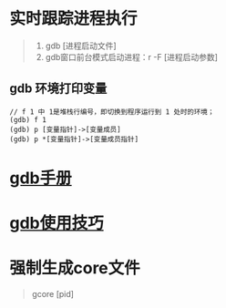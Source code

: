 # 实时跟踪进程执行
> 1. gdb [进程启动文件]
> 2. gdb窗口前台模式启动进程：r -F [进程启动参数]
## gdb 环境打印变量
```
// f 1 中 1是堆栈行编号，即切换到程序运行到 1 处时的环境；
(gdb) f 1
(gdb) p [变量指针]->[变量成员]
(gdb) p *[变量指针]->[变量成员指针]
```
# [gdb手册](https://sourceware.org/gdb/onlinedocs/gdb/Threads.html)
# [gdb使用技巧](https://wizardforcel.gitbooks.io/100-gdb-tips/content/print-threads.html)
# 强制生成core文件
> gcore [pid]
